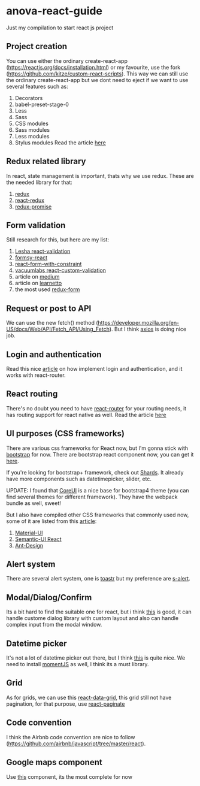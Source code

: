 # anova-react-guide
Just my compilation to start react js project

## Project creation
You can use either the ordinary create-react-app (https://reactjs.org/docs/installation.html) or my favourite, use the fork (https://github.com/kitze/custom-react-scripts). This way we can still use the ordinary create-react-app but we dont need to eject if we want to use several features such as:
1. Decorators
2. babel-preset-stage-0
3. Less
4. Sass
5. CSS modules
6. Sass modules
7. Less modules
8. Stylus modules
Read the article [here](https://medium.com/@kitze/configure-create-react-app-without-ejecting-d8450e96196a)

## Redux related library
In react, state management is important, thats why we use redux. These are the needed library for that:
1. [redux](https://github.com/reactjs/redux)
2. [react-redux](https://github.com/reactjs/react-redux)
3. [redux-promise](https://github.com/acdlite/redux-promise) 

## Form validation
Still research for this, but here are my list:
1. [Lesha react-validation](https://github.com/Lesha-spr/react-validation)
2. [formsy-react](https://github.com/christianalfoni/formsy-react)
3. [react-form-with-constraint](https://github.com/tkrotoff/react-form-with-constraints)
4. [vacuumlabs react-custom-validation](https://github.com/vacuumlabs/react-custom-validation)
5. article on [medium](https://medium.com/@rajaraodv/adding-a-robust-form-validation-to-react-redux-apps-616ca240c124)
6. article on [learnetto](https://learnetto.com/blog/how-to-do-simple-form-validation-in-reactjs)
7. the most used [redux-form](https://redux-form.com/7.1.2/examples/)

## Request or post to API
We can use the new fetch() method (https://developer.mozilla.org/en-US/docs/Web/API/Fetch_API/Using_Fetch). But I think [axios](https://github.com/axios/axios) is doing nice job.

## Login and authentication
Read this nice [article](https://medium.com/the-many/adding-login-and-authentication-sections-to-your-react-or-react-native-app-7767fd251bd1) on how implement login and authentication, and it works with react-router.

## React routing
There's no doubt you need to have [react-router](https://github.com/ReactTraining/react-router) for your routing needs, it has routing support for react native as well. Read the article [here](https://medium.com/@pshrmn/a-simple-react-router-v4-tutorial-7f23ff27adf)

## UI purposes (CSS frameworks)
There are various css frameworks for React now, but I'm gonna stick with [bootstrap](http://getbootstrap.com/) for now. There are bootstrap react component now, you can get it [here](https://react-bootstrap.github.io/). 

If you're looking for bootstrap+ framework, check out [Shards](https://designrevision.com/demo/shards/). It already have more components such as datetimepicker, slider, etc.

UPDATE: I found that [CoreUI](https://coreui.io/react/) is a nice base for bootstrap4 theme (you can find several themes for different framework). They have the webpack bundle as well, sweet!

But I also have compiled other CSS frameworks that commonly used now, some of it are listed from this [article](https://hackernoon.com/the-coolest-react-ui-frameworks-for-your-new-react-app-ad699fffd651):
1. [Material-UI](http://www.material-ui.com/)
2. [Semantic-UI React](https://react.semantic-ui.com/introduction)
3. [Ant-Design](https://ant.design/)

## Alert system
There are several alert system, one is [toastr](https://github.com/tomchentw/react-toastr) but my preference are [s-alert](https://github.com/juliancwirko/react-s-alert).

## Modal/Dialog/Confirm
Its a bit hard to find the suitable one for react, but i think [this](https://github.com/haradakunihiko/react-confirm) is good, it can handle custome dialog library with custom layout and also can handle complex input from the modal window.

## Datetime picker
It's not a lot of datetime picker out there, but I think [this](https://github.com/YouCanBookMe/react-datetime) is quite nice. We need to install [momentJS](https://www.npmjs.com/package/moment) as well, I think its a must library.

## Grid
As for grids, we can use this [react-data-grid](https://github.com/adazzle/react-data-grid), this grid still not have pagination, for that purpose, use [react-paginate](https://www.npmjs.com/package/react-paginate)

## Code convention
I think the Airbnb code convention are nice to follow (https://github.com/airbnb/javascript/tree/master/react).

## Google maps component
Use [this](https://github.com/tomchentw/react-google-maps) component, its the most complete for now
